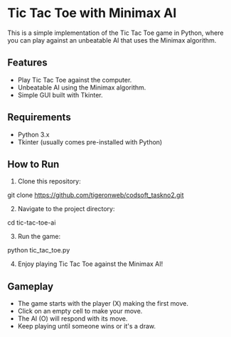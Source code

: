 # Tic Tac Toe with Minimax AI

This is a simple implementation of the Tic Tac Toe game in Python, where you can play against an unbeatable AI that uses the Minimax algorithm.

## Features

- Play Tic Tac Toe against the computer.
- Unbeatable AI using the Minimax algorithm.
- Simple GUI built with Tkinter.

## Requirements

- Python 3.x
- Tkinter (usually comes pre-installed with Python)

## How to Run

1. Clone this repository:

git clone https://github.com/tigeronweb/codsoft_taskno2.git

2. Navigate to the project directory:

cd tic-tac-toe-ai


3. Run the game:

python tic_tac_toe.py

4. Enjoy playing Tic Tac Toe against the Minimax AI!

## Gameplay

- The game starts with the player (X) making the first move.
- Click on an empty cell to make your move.
- The AI (O) will respond with its move.
- Keep playing until someone wins or it's a draw.


